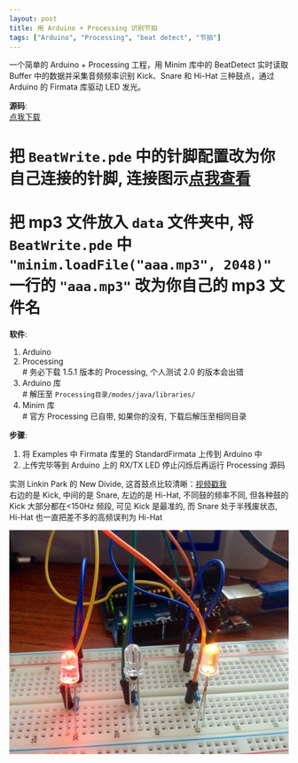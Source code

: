 ```yaml
---
layout: post
title: 用 Arduino + Processing 识别节拍
tags: ["Arduino", "Processing", "beat detect", "节拍"]
---
```


一个简单的 Arduino + Processing 工程，用 Minim 库中的 BeatDetect 实时读取 Buffer 中的数据并采集音频频率识别 Kick、Snare 和 Hi-Hat 三种鼓点，通过 Arduino 的 Firmata 库驱动 LED 发光。

**源码**:  
[点我下载](http://wildog.net/download/BeatWrite.zip)  
# 把 `BeatWrite.pde` 中的针脚配置改为你自己连接的针脚, 连接图示[点我查看](/resources/circuit.jpg)  
# 把 mp3 文件放入 `data` 文件夹中, 将 `BeatWrite.pde` 中 `"minim.loadFile("aaa.mp3", 2048)"` 一行的 `"aaa.mp3"` 改为你自己的 mp3 文件名

**软件**:  
1. Arduino  
2. Processing  
   \# 务必下载 1.5.1 版本的 Processing, 个人测试 2.0 的版本会出错  
3. Arduino 库  
   \# 解压至 `Processing目录/modes/java/libraries/`  
4. Minim 库  
   \# 官方 Processing 已自带, 如果你的没有, 下载后解压至相同目录  

**步骤**:  
1. 将 Examples 中 Firmata 库里的 StandardFirmata 上传到 Arduino 中  
2. 上传完毕等到 Arduino 上的 RX/TX LED 停止闪烁后再运行 Processing 源码  

实测 Linkin Park 的 New Divide, 这首鼓点比较清晰：[视频戳我](http://v.youku.com/v_show/id_XNTcyNDA5NjAw.html)  
右边的是 Kick, 中间的是 Snare, 左边的是 Hi-Hat, 不同鼓的频率不同, 但各种鼓的 Kick 大部分都在<150Hz 频段, 可见 Kick 是最准的, 而 Snare 处于半残废状态, Hi-Hat 也一直把差不多的高频误判为 Hi-Hat

![](/resources/arduino.jpg)
